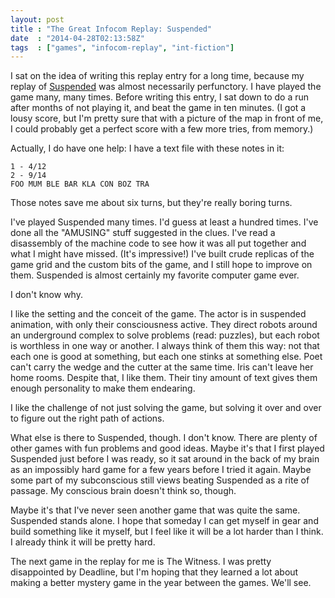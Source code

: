 ```yaml
---
layout: post
title : "The Great Infocom Replay: Suspended"
date  : "2014-04-28T02:13:58Z"
tags  : ["games", "infocom-replay", "int-fiction"]
---
```

I sat on the idea of writing this replay entry for a long time, because my
replay of [Suspended](http://en.wikipedia.org/wiki/Suspended) was almost
necessarily perfunctory.  I have played the game many, many times.  Before
writing this entry, I sat down to do a run after months of not playing it, and
beat the game in ten minutes.  (I got a lousy score, but I'm pretty sure that
with a picture of the map in front of me, I could probably get a perfect score
with a few more tries, from memory.)

Actually, I do have one help:  I have a text file with these notes in it:

    1 - 4/12
    2 - 9/14
    FOO MUM BLE BAR KLA CON BOZ TRA

Those notes save me about six turns, but they're really boring turns.

I've played Suspended many times.  I'd guess at least a hundred times.  I've
done all the "AMUSING" stuff suggested in the clues.  I've read a disassembly
of the machine code to see how it was all put together and what I might have
missed.  (It's impressive!)  I've built crude replicas of the game grid and the
custom bits of the game, and I still hope to improve on them.  Suspended is
almost certainly my favorite computer game ever.

I don't know why.

I like the setting and the conceit of the game.  The actor is in suspended
animation, with only their consciousness active.  They direct robots around an
underground complex to solve problems (read: puzzles), but each robot is
worthless in one way or another.  I always think of them this way: not that
each one is good at something, but each one stinks at something else.  Poet
can't carry the wedge and the cutter at the same time.  Iris can't leave her
home rooms.  Despite that, I like them.  Their tiny amount of text gives them
enough personality to make them endearing.

I like the challenge of not just solving the game, but solving it over and over
to figure out the right path of actions.

What else is there to Suspended, though.  I don't know.  There are plenty of
other games with fun problems and good ideas.  Maybe it's that I first played
Suspended just before I was ready, so it sat around in the back of my brain as
an impossibly hard game for a few years before I tried it again.  Maybe some
part of my subconscious still views beating Suspended as a rite of passage.  My
conscious brain doesn't think so, though.

Maybe it's that I've never seen another game that was quite the same.
Suspended stands alone.  I hope that someday I can get myself in gear and build
something like it myself, but I feel like it will be a lot harder than I think.
I already think it will be pretty hard.

The next game in the replay for me is The Witness.  I was pretty disappointed
by Deadline, but I'm hoping that they learned a lot about making a better
mystery game in the year between the games.  We'll see.

